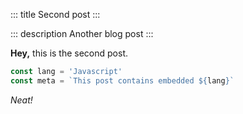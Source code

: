 ::: title
Second post
:::

::: description
Another blog post
:::

**Hey,** this is the second post.

```javascript
const lang = 'Javascript'
const meta = `This post contains embedded ${lang}`
```

*Neat!*
